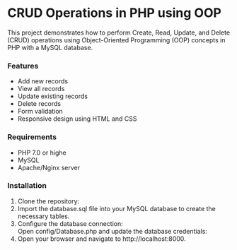 <h1>CRUD Operations in PHP using OOP</h1>
This project demonstrates how to perform Create, Read, Update, and Delete (CRUD) operations using Object-Oriented Programming (OOP) concepts in PHP with a MySQL database.<br>

<h3>Features</h3>
    <ul>
        <li>Add new records</li>
        <li>View all records</li>
        <li>Update existing records</li>
        <li>Delete records</li>
        <li>Form validation</li>
        <li>Responsive design using HTML and CSS</li>
    </ul>

<h3>Requirements</h3>
    <ul>
        <li>PHP 7.0 or highe</li>
        <li>MySQL</li>
        <li>Apache/Nginx server</li>
    </ul>  

<h3>Installation</h3>
    <ol>
        <li>Clone the repository:</li>
        <li>Import the database.sql file into your MySQL database to create the necessary tables.</li>
        <li>Configure the database connection:<br>Open config/Database.php and update the database credentials:</li>
        <li>Open your browser and navigate to http://localhost:8000.</li>
    </ol>